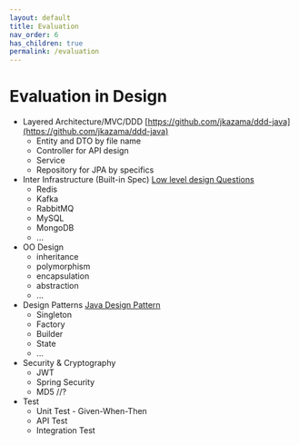 ```yaml
---
layout: default
title: Evaluation
nav_order: 6
has_children: true
permalink: /evaluation
---
```


# Evaluation in Design

- Layered Architecture/MVC/DDD [https://github.com/jkazama/ddd-java](https://github.com/jkazama/ddd-java)
    - Entity and DTO by file name
    - Controller for API design
    - Service
    - Repository for JPA by specifics
- Inter Infrastructure (Built-in Spec) [Low level design Questions](https://github.com/kumaransg/LLD)
    - Redis
    - Kafka
    - RabbitMQ
    - MySQL
    - MongoDB
    - ...
- OO Design
    - inheritance
    - polymorphism
    - encapsulation
    - abstraction
    - ...
- Design Patterns [Java Design Pattern](https://github.com/iluwatar/java-design-patterns)
    - Singleton
    - Factory
    - Builder
    - State
    - ...
- Security & Cryptography
    - JWT
    - Spring Security
    - MD5 //?
- Test
    - Unit Test - Given-When-Then
    - API Test
    - Integration Test

